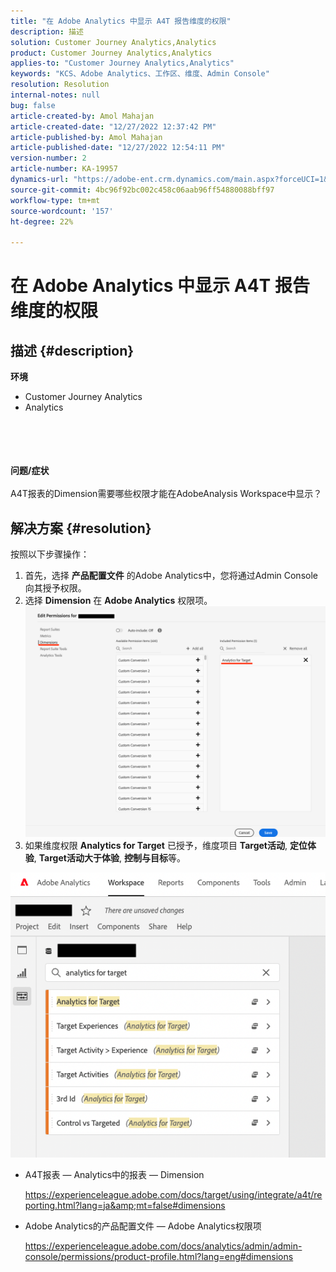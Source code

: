 ```yaml
---
title: "在 Adobe Analytics 中显示 A4T 报告维度的权限"
description: 描述
solution: Customer Journey Analytics,Analytics
product: Customer Journey Analytics,Analytics
applies-to: "Customer Journey Analytics,Analytics"
keywords: "KCS、Adobe Analytics、工作区、维度、Admin Console"
resolution: Resolution
internal-notes: null
bug: false
article-created-by: Amol Mahajan
article-created-date: "12/27/2022 12:37:42 PM"
article-published-by: Amol Mahajan
article-published-date: "12/27/2022 12:54:11 PM"
version-number: 2
article-number: KA-19957
dynamics-url: "https://adobe-ent.crm.dynamics.com/main.aspx?forceUCI=1&pagetype=entityrecord&etn=knowledgearticle&id=98e42340-e385-ed11-81ad-6045bd0067ea"
source-git-commit: 4bc96f92bc002c458c06aab96ff54880088bff97
workflow-type: tm+mt
source-wordcount: '157'
ht-degree: 22%

---
```


# 在 Adobe Analytics 中显示 A4T 报告维度的权限

## 描述 {#description}

<b>环境</b>
- Customer Journey Analytics
- Analytics

<br><br> <br><br><b>问题/症状</b><br><br>A4T报表的Dimension需要哪些权限才能在AdobeAnalysis Workspace中显示？<br>

## 解决方案 {#resolution}

按照以下步骤操作：
1. 首先，选择 <b>产品配置文件</b> 的Adobe Analytics中，您将通过Admin Console向其授予权限。
2. 选择 <b>Dimension</b> 在 <b>Adobe Analytics</b> 权限项。\
   ![](assets/123b13c2-bb08-ed11-82e4-00224809a4ae.png)
3. 如果维度权限 <b>Analytics for Target</b> 已授予，维度项目 <b>Target活动</b>, <b>定位体验</b>, <b>Target活动大于体验</b>, <b>控制与目标</b>等。


![](assets/8b0bbd95-f4f5-ec11-bb3d-000d3a5b0d3b.png)

- A4T报表 — Analytics中的报表 — Dimension

   https://experienceleague.adobe.com/docs/target/using/integrate/a4t/reporting.html?lang=ja&amp;mt=false#dimensions
- Adobe Analytics的产品配置文件 — Adobe Analytics权限项

   https://experienceleague.adobe.com/docs/analytics/admin/admin-console/permissions/product-profile.html?lang=eng#dimensions

